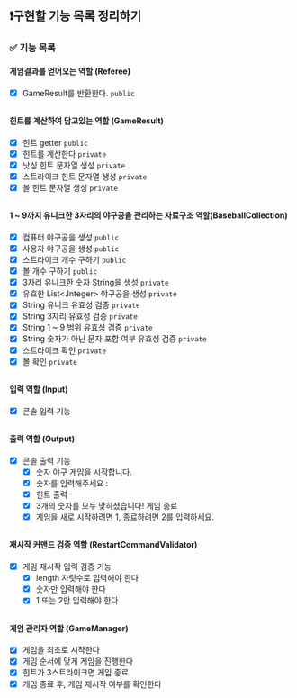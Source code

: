 ## ❗️구현할 기능 목록 정리하기

### ✅ 기능 목록

#### 게임결과를 얻어오는 역할 (Referee)

- [x] GameResult를 반환한다. `public`

##

#### 힌트를 계산하여 담고있는 역할 (GameResult)

- [x] 힌트 getter `public`
- [x] 힌트를 계산한다 `private`
- [x] 낫싱 힌트 문자열 생성 `private`
- [x] 스트라이크 힌트 문자열 생성 `private`
- [x] 볼 힌트 문자열 생성 `private`

##

#### 1 ~ 9까지 유니크한 3자리의 야구공을 관리하는 자료구조 역할(BaseballCollection)

- [x] 컴퓨터 야구공을 생성 `public`
- [x] 사용자 야구공을 생성 `public`
- [x] 스트라이크 개수 구하기 `public`
- [x] 볼 개수 구하기 `public`
- [x] 3자리 유니크한 숫자 String을 생성 `private`
- [x] 유효한 List<.Integer> 야구공을 생성 `private`
- [x] String 유니크 유효성 검증 `private`
- [x] String 3자리 유효성 검증 `private`
- [x] String 1 ~ 9 범위 유효성 검증 `private`
- [x] String 숫자가 아닌 문자 포함 여부 유효성 검증 `private`
- [x] 스트라이크 확인 `private`
- [x] 볼 확인 `private`

##

#### 입력 역할 (Input)

- [x] 콘솔 입력 기능

##

#### 출력 역할 (Output)

- [x] 콘솔 출력 기능
    - [x] 숫자 야구 게임을 시작합니다.
    - [x] 숫자를 입력해주세요 :
    - [x] 힌트 출력
    - [x] 3개의 숫자를 모두 맞히셨습니다! 게임 종료
    - [x] 게임을 새로 시작하려면 1, 종료하려면 2를 입력하세요.

##

#### 재시작 커맨드 검증 역할 (RestartCommandValidator)

- [x] 게임 재시작 입력 검증 기능
    - [x] length 자릿수로 입력해야 한다
    - [x] 숫자만 입력해야 한다
    - [x] 1 또는 2만 입력해야 한다

##

#### 게임 관리자 역할  (GameManager)

- [x] 게임을 최초로 시작한다
- [x] 게임 순서에 맞게 게임을 진행한다
- [x] 힌트가 3스트라이크면 게임 종료
- [x] 게임 종료 후, 게임 재시작 여부를 확인한다